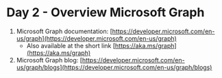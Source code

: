 # Day 2 - Overview Microsoft Graph

1. Microsoft Graph documentation: [https://developer.microsoft.com/en-us/graph](https://developer.microsoft.com/en-us/graph)
    - Also available at the short link [https://aka.ms/graph](https://aka.ms/graph)
1. Microsoft Graph blog: [https://developer.microsoft.com/en-us/graph/blogs](https://developer.microsoft.com/en-us/graph/blogs)